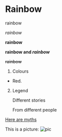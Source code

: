 # Rainbow
rainbow 

*rainbow* 

**rainbow** 

**rainbow and _rainbow_**

~~rainbow~~

1. Colours
+ Red.
2. Legend 

   Different stories 

   From different people
   
[Here are myths](https://www.knowth.com/rainbow.htm)
   
This is a picture: 
![pic](https://ak1.picdn.net/shutterstock/videos/1768061/thumb/1.jpg)
